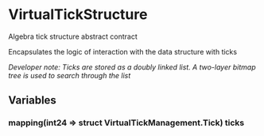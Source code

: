 

# VirtualTickStructure


Algebra tick structure abstract contract

Encapsulates the logic of interaction with the data structure with ticks

*Developer note: Ticks are stored as a doubly linked list. A two-layer bitmap tree is used to search through the list*



## Variables
### mapping(int24 &#x3D;&gt; struct VirtualTickManagement.Tick) ticks 







